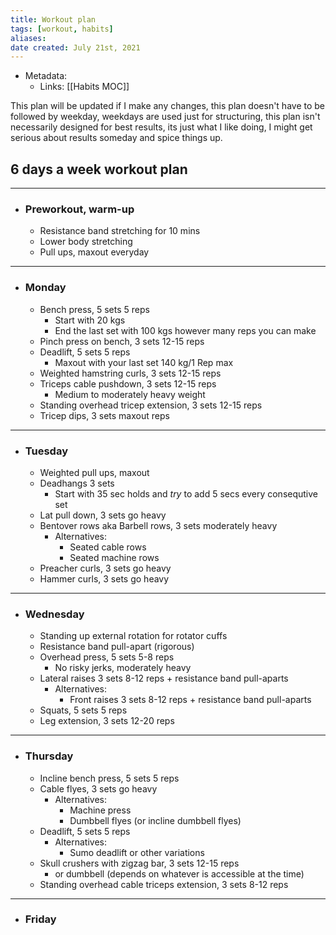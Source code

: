 ```yaml
---
title: Workout plan
tags: [workout, habits]
aliases:
date created: July 21st, 2021
---
```


- Metadata: 
	- Links: [[Habits MOC]]

This plan will be updated if I make any changes, this plan doesn't have to be followed by weekday, weekdays are used just for structuring, this plan isn't necessarily designed for best results, its just what I like doing, I might get serious about results someday and spice things up.

## 6 days a week workout plan
---
- ### Preworkout, warm-up
	 - Resistance band stretching for 10 mins
	 - Lower body stretching
	 - Pull ups, maxout everyday
	 
---
 - ### Monday
	- Bench press, 5 sets 5 reps
		- Start with 20 kgs
		- End the last set with 100 kgs however many reps you can make
	- Pinch press on bench, 3 sets 12-15 reps
	- Deadlift, 5 sets 5 reps
		- Maxout with your last set 140 kg/1 Rep max
	- Weighted hamstring curls, 3 sets 12-15 reps
	- Triceps cable pushdown, 3 sets 12-15 reps
		- Medium to moderately heavy weight
	- Standing overhead tricep extension, 3 sets 12-15 reps
	- Tricep dips, 3 sets maxout reps
	
---

- ### Tuesday
	- Weighted pull ups, maxout
	- Deadhangs 3 sets
		- Start with 35 sec holds and *try* to add 5 secs every consequtive set
	- Lat pull down, 3 sets go heavy
	- Bentover rows aka Barbell rows, 3 sets moderately heavy
		- Alternatives: 
			- Seated cable rows
			- Seated machine rows
	- Preacher curls, 3 sets go heavy
	- Hammer curls, 3 sets go heavy

---

- ### Wednesday
	- Standing up external rotation for rotator cuffs
	- Resistance band pull-apart (rigorous)
	- Overhead press, 5 sets 5-8 reps
		- No risky jerks, moderately heavy
	- Lateral raises 3 sets 8-12  reps + resistance band pull-aparts
		- Alternatives:
			- Front raises 3 sets 8-12 reps + resistance band pull-aparts
	- Squats, 5 sets 5 reps
	- Leg extension, 3 sets 12-20 reps
	
---
- ### Thursday
	- Incline bench press, 5 sets 5 reps
	- Cable flyes, 3 sets go heavy
		- Alternatives:
			- Machine press
			- Dumbbell flyes (or incline dumbbell flyes)
	- Deadlift, 5 sets 5 reps
		- Alternatives:
			- Sumo deadlift or other variations
	- Skull crushers with zigzag bar, 3 sets 12-15 reps
		- or dumbbell (depends on whatever is accessible at the time)
	- Standing overhead cable triceps extension, 3 sets 8-12 reps

---

- ### Friday